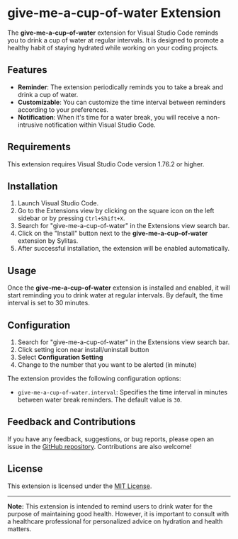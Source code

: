 # give-me-a-cup-of-water Extension

The **give-me-a-cup-of-water** extension for Visual Studio Code reminds you to drink a cup of water at regular intervals. It is designed to promote a healthy habit of staying hydrated while working on your coding projects.

## Features

- **Reminder**: The extension periodically reminds you to take a break and drink a cup of water.
- **Customizable**: You can customize the time interval between reminders according to your preferences.
- **Notification**: When it's time for a water break, you will receive a non-intrusive notification within Visual Studio Code.

## Requirements

This extension requires Visual Studio Code version 1.76.2 or higher.

## Installation

1. Launch Visual Studio Code.
2. Go to the Extensions view by clicking on the square icon on the left sidebar or by pressing `Ctrl+Shift+X`.
3. Search for "give-me-a-cup-of-water" in the Extensions view search bar.
4. Click on the "Install" button next to the **give-me-a-cup-of-water** extension by Sylitas.
5. After successful installation, the extension will be enabled automatically.

## Usage

Once the **give-me-a-cup-of-water** extension is installed and enabled, it will start reminding you to drink water at regular intervals. By default, the time interval is set to 30 minutes.

## Configuration

1. Search for "give-me-a-cup-of-water" in the Extensions view search bar.
2. Click setting icon near install/uninstall button
3. Select **Configuration Setting**
4. Change to the number that you want to be alerted (in minute)

The extension provides the following configuration options:

- `give-me-a-cup-of-water.interval`: Specifies the time interval in minutes between water break reminders. The default value is `30`.

## Feedback and Contributions

If you have any feedback, suggestions, or bug reports, please open an issue in the [GitHub repository](https://github.com/sylitas/give-me-a-cup-of-water). Contributions are also welcome!

## License

This extension is licensed under the [MIT License](LICENSE.md).

---

**Note:** This extension is intended to remind users to drink water for the purpose of maintaining good health. However, it is important to consult with a healthcare professional for personalized advice on hydration and health matters.
